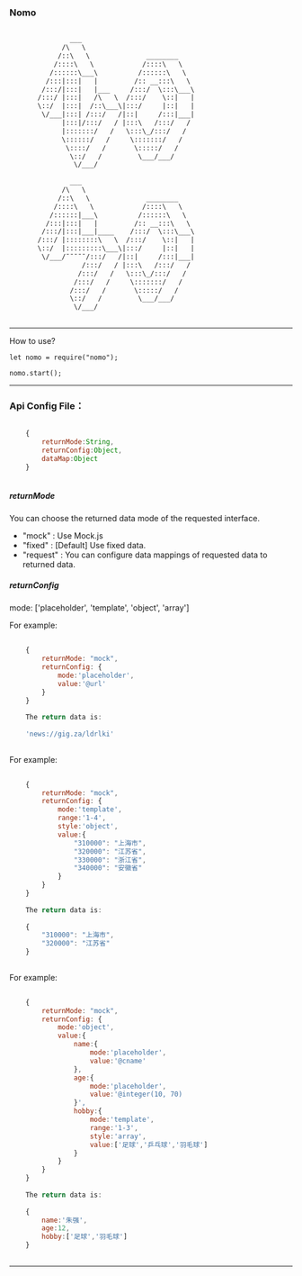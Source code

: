 ### Nomo

```html

			   ___  
			 /\   \  
			/::\   \              ________  
		   /::::\   \            /::::\   \  
		  /::::::\___\          /::::::\   \  
		 /:::|:::|   |         /:: __:::\   \  
		/:::/|:::|   |___     /:::/  \:::\___\  
	   /:::/ |:::|   /\   \  /:::/    \::|   |  
	   \::/  |:::|  /::\___\|:::/     |::|   |  
		\/___|:::| /:::/   /|::|     /:::|___|  
			 |:::|/:::/   / |:::\   /:::/   /  
			 |:::::::/   /   \:::\_/:::/   /  
			 \::::::/   /     \:::::::/   /  
			  \::::/   /       \:::::/   /  
			   \::/   /         \___/___/  
				\/___/  
					
			   ___     
			 /\   \     
			/::\   \              ________  
		   /::::\   \            /::::\   \  
		  /::::::|___\          /::::::\   \  
		 /:::|:::|   |         /:: __:::\   \  
		/:::/|:::|___|____    /:::/  \:::\___\  
	   /:::/ |::::::::\   \  /:::/    \::|   |  
	   \::/  |:::::::::\___\|:::/     |::|   |  
		\/___/ˉˉˉˉˉ/:::/   /|::|     /:::|___|  
				  /:::/   / |:::\   /:::/   /  
				 /:::/   /   \:::\_/:::/   /  
				/:::/   /     \:::::::/   /  
			   /:::/   /       \:::::/   /  
			   \::/   /         \___/___/  
				\/___/  
			  

```

***

How to use?

    let nomo = require("nomo");
  
    nomo.start();
  
***

### Api Config File：

```javascript
    
	{
		returnMode:String,
		returnConfig:Object,
		dataMap:Object
	}
	
```

##### returnMode 

You can choose the returned data mode of the requested interface.

+ "mock" : Use Mock.js
+ "fixed" : [Default] Use fixed data. 
+ "request" : You can configure data mappings of requested data to returned data.

##### returnConfig

mode: ['placeholder', 'template', 'object', 'array']

For example:

```javascript
    
	{
		returnMode: "mock",
		returnConfig: {
			mode:'placeholder',
			value:'@url'
		}
	}
	
	The return data is:
	
	'news://gig.za/ldrlki'
	    
```

For example:

```javascript
    
	{
		returnMode: "mock",
		returnConfig: {
			mode:'template',
			range:'1-4',
			style:'object',
			value:{
				"310000": "上海市",
				"320000": "江苏省",
				"330000": "浙江省",
				"340000": "安徽省"
			}
		}
	}
	
	The return data is:
	
	{
		"310000": "上海市",
		"320000": "江苏省"
	}
	    
```

For example:

```javascript
    
	{
		returnMode: "mock",
		returnConfig: {
			mode:'object',
			value:{
				name:{
					mode:'placeholder',
					value:'@cname'
				},
				age:{
					mode:'placeholder',
					value:'@integer(10, 70)
				}',
				hobby:{
					mode:'template',
					range:'1-3',
					style:'array',
					value:['足球','乒乓球','羽毛球']
				}
			}
		}
	}
	
	The return data is:
	
	{
		name:'朱强',
		age:12,
		hobby:['足球','羽毛球']
	}
	    
```

***
  

